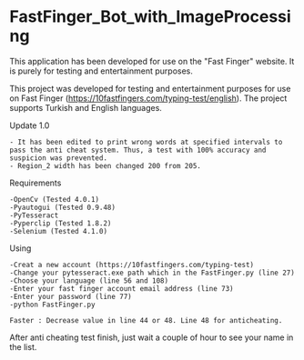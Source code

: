 # FastFinger_Bot_with_ImageProcessing
This application has been developed for use on the "Fast Finger" website. It is purely for testing and entertainment purposes. 

This project was developed for testing and entertainment purposes for use on Fast Finger (https://10fastfingers.com/typing-test/english). 
The project supports Turkish and English languages. 

Update 1.0

    - It has been edited to print wrong words at specified intervals to pass the anti cheat system. Thus, a test with 100% accuracy and suspicion was prevented.
    - Region_2 width has been changed 200 from 205. 
Requirements
    
    -OpenCv (Tested 4.0.1)
    -Pyautogui (Tested 0.9.48)
    -PyTesseract
    -Pyperclip (Tested 1.8.2)
    -Selenium (Tested 4.1.0)

Using

    -Creat a new account (https://10fastfingers.com/typing-test)
    -Change your pytesseract.exe path which in the FastFinger.py (line 27)
    -Choose your language (line 56 and 108)
    -Enter your fast finger account email address (line 73)
    -Enter your password (line 77)
    -python FastFinger.py
    
    Faster : Decrease value in line 44 or 48. Line 48 for anticheating. 

After anti cheating test finish, just wait a couple of hour to see your name in the list.
    
    


